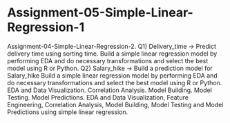 # Assignment-05-Simple-Linear-Regression-1
Assignment-04-Simple-Linear-Regression-2. 
Q1) Delivery_time -> Predict delivery time using sorting time. Build a simple linear regression model by performing EDA and do necessary transformations and select the best model using R or Python.
Q2) Salary_hike -> Build a prediction model for Salary_hike Build a simple linear regression model by performing EDA and do necessary transformations and select the best model using R or Python. EDA and Data Visualization. Correlation Analysis. Model Building. Model Testing. Model Predictions.
EDA and Data Visualization, Feature Engineering, Correlation Analysis, Model Building, Model Testing and Model Predictions using simple linear regression.
